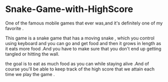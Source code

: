 # Snake-Game-with-HighScore

One of the famous mobile games that ever was,and it's definitely one of my favorite .

This game is a snake game that has a moving snake , which you control using keyboard and you can go and get food and then it grows in length as it eats more  food .And you have to make sure that you don't end up getting tangled or hitting the wall.

the goal is to eat as much food as you can while staying alive .And of course you'll be able to keep track of the high score that we attain each time we play the game  .
